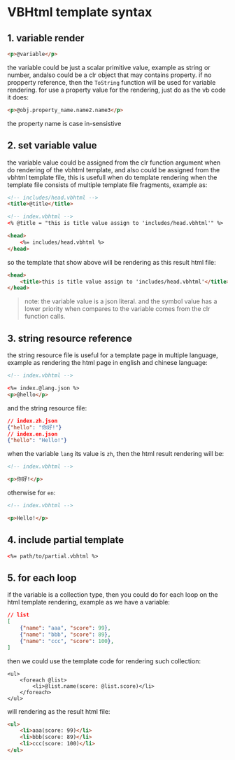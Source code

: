 ﻿# VBHtml template syntax

## 1. variable render

```html
<p>@variable</p>
```

the variable could be just a scalar primitive value, example as string or number, andalso could be a clr object that may contains property.
if no propperty reference, then the ``ToString`` function will be used for variable rendering. for use a property value for the rendering,
just do as the vb code it does:

```html
<p>@obj.property_name.name2.name3</p>
```

the property name is case in-sensistive

## 2. set variable value

the variable value could be assigned from the clr function argument when do rendering of the vbhtml template, and also could be assigned from 
the vbhtml template file, this is usefull when do template rendering when the template file consists of multiple template file fragments, example
as:

```html
<!-- includes/head.vbhtml -->
<title>@title</title>

<!-- index.vbhtml -->
<% @title = "this is title value assign to 'includes/head.vbhtml'" %>

<head>
	<%= includes/head.vbhtml %>
</head>
```

so the template that show above will be rendering as this result html file:

```html
<head>
	<title>this is title value assign to 'includes/head.vbhtml'</title>
</head>
```

> note: the variable value is a json literal. and the symbol value has a lower priority when compares to the variable comes from the clr function calls.

## 3. string resource reference

the string resource file is useful for a template page in multiple language, example as rendering the html page in english and chinese language:

```html
<!-- index.vbhtml -->

<%= index.@lang.json %>
<p>@hello</p>
```

and the string resource file:

```json
// index.zh.json 
{"hello": "你好!"}
// index.en.json
{"hello": "Hello!"}
```

when the variable ``lang`` its value is ``zh``, then the html result rendering will be:

```html
<!-- index.vbhtml -->

<p>你好!</p>
```

otherwise for ``en``:

```html
<!-- index.vbhtml -->

<p>Hello!</p>
```

## 4. include partial template

```html
<%= path/to/partial.vbhtml %>
```

## 5. for each loop

if the variable is a collection type, then you could do for each loop on the html template rendering, example as we have a variable:

```json
// list
[
	{"name": "aaa", "score": 99},
	{"name": "bbb", "score": 89},
	{"name": "ccc", "score": 100},
]
```

then we could use the template code for rendering such collection:

```vbhtml
<ul>
	<foreach @list>
		<li>@list.name(score: @list.score)</li>
	</foreach>
</ul>
```

will rendering as the result html file:

```html
<ul>
	<li>aaa(score: 99)</li>
	<li>bbb(score: 89)</li>
	<li>ccc(score: 100)</li>
</ul>
```
